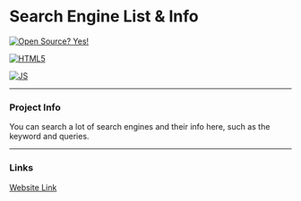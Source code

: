 # Search Engine List & Info

[![Open Source? Yes!](https://badgen.net/badge/Open%20Source%20%3F/Yes%21/blue?icon=github)](https://opensource.org/)

[![HTML5](https://img.shields.io/badge/HTML5-E34F26?style=for-the-badge&logo=html5&logoColor=white)](https://en.wikipedia.org/wiki/HTML)

[![JS](https://img.shields.io/badge/JavaScript-F7DF1E?style=for-the-badge&logo=javascript&logoColor=black)](https://en.wikipedia.org/wiki/JavaScript)
____
### Project Info

You can search a lot of search engines and their info here, such as the keyword and queries.
____
### Links

[Website Link](https://search-engines.vercel.app/)

